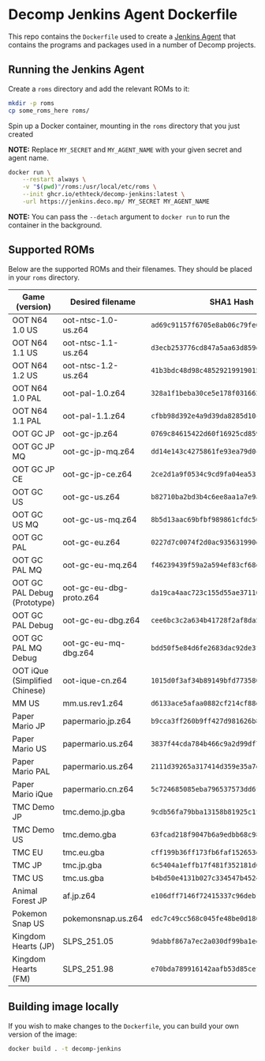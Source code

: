 # Decomp Jenkins Agent Dockerfile

This repo contains the `Dockerfile` used to create a [Jenkins Agent](https://www.jenkins.io/doc/book/using/using-agents/) that contains the programs and packages used in a number of Decomp projects.

## Running the Jenkins Agent

Create a `roms` directory and add the relevant ROMs to it:

```sh
mkdir -p roms
cp some_roms_here roms/
```

Spin up a Docker container, mounting in the `roms` directory that you just created

**NOTE:** Replace `MY_SECRET` and `MY_AGENT_NAME` with your given secret and agent name.

```sh
docker run \
    --restart always \
    -v "$(pwd)"/roms:/usr/local/etc/roms \
    --init ghcr.io/ethteck/decomp-jenkins:latest \
    -url https://jenkins.deco.mp/ MY_SECRET MY_AGENT_NAME
```

**NOTE:** You can pass the `--detach` argument to `docker run` to run the container in the background.

## Supported ROMs

Below are the supported ROMs and their filenames. They should be placed in your `roms` directory.

| Game (version)                | Desired filename        | SHA1 Hash                                  |
| ----------------------------- | ----------------------- | ------------------------------------------ |
| OOT N64 1.0 US                | oot-ntsc-1.0-us.z64     | `ad69c91157f6705e8ab06c79fe08aad47bb57ba7` |
| OOT N64 1.1 US                | oot-ntsc-1.1-us.z64     | `d3ecb253776cd847a5aa63d859d8c89a2f37b364` |
| OOT N64 1.2 US                | oot-ntsc-1.2-us.z64     | `41b3bdc48d98c48529219919015a1af22f5057c2` |
| OOT N64 1.0 PAL               | oot-pal-1.0.z64         | `328a1f1beba30ce5e178f031662019eb32c5f3b5` |
| OOT N64 1.1 PAL               | oot-pal-1.1.z64         | `cfbb98d392e4a9d39da8285d10cbef3974c2f012` |
| OOT GC JP                     | oot-gc-jp.z64           | `0769c84615422d60f16925cd859593cdfa597f84` |
| OOT GC JP MQ                  | oot-gc-jp-mq.z64        | `dd14e143c4275861fe93ea79d0c02e36ae8c6c2f` |
| OOT GC JP CE                  | oot-gc-jp-ce.z64        | `2ce2d1a9f0534c9cd9fa04ea5317b80da21e5e73` |
| OOT GC US                     | oot-gc-us.z64           | `b82710ba2bd3b4c6ee8aa1a7e9acf787dfc72e9b` |
| OOT GC US MQ                  | oot-gc-us-mq.z64        | `8b5d13aac69bfbf989861cfdc50b1d840945fc1d` |
| OOT GC PAL                    | oot-gc-eu.z64           | `0227d7c0074f2d0ac935631990da8ec5914597b4` |
| OOT GC PAL MQ                 | oot-gc-eu-mq.z64        | `f46239439f59a2a594ef83cf68ef65043b1bffe2` |
| OOT GC PAL Debug (Prototype)  | oot-gc-eu-dbg-proto.z64 | `da19ca4aac723c155d55ae371107b8462044e350` |
| OOT GC PAL Debug              | oot-gc-eu-dbg.z64       | `cee6bc3c2a634b41728f2af8da54d9bf8cc14099` |
| OOT GC PAL MQ Debug           | oot-gc-eu-mq-dbg.z64    | `bdd50f5e84d6fe2683dac92de3fd0485c06c1b51` |
| OOT iQue (Simplified Chinese) | oot-ique-cn.z64         | `1015d0f3af34b89149bfd773580bbc66466af54e` |
| MM US                         | mm.us.rev1.z64          | `d6133ace5afaa0882cf214cf88daba39e266c078` |
| Paper Mario JP                | papermario.jp.z64       | `b9cca3ff260b9ff427d981626b82f96de73586d3` |
| Paper Mario US                | papermario.us.z64       | `3837f44cda784b466c9a2d99df70d77c322b97a0` |
| Paper Mario PAL               | papermario.us.z64       | `2111d39265a317414d359e35a7d971c4dfa5f9e1` |
| Paper Mario iQue              | papermario.cn.z64       | `5c724685085eba796537573dd6f84aaddedc8582` |
| TMC Demo JP                   | tmc.demo.jp.gba         | `9cdb56fa79bba13158b81925c1f3641251326412` |
| TMC Demo US                   | tmc.demo.gba            | `63fcad218f9047b6a9edbb68c98bd0dec322d7a1` |
| TMC EU                        | tmc.eu.gba              | `cff199b36ff173fb6faf152653d1bccf87c26fb7` |
| TMC JP                        | tmc.jp.gba              | `6c5404a1effb17f481f352181d0f1c61a2765c5d` |
| TMC US                        | tmc.us.gba              | `b4bd50e4131b027c334547b4524e2dbbd4227130` |
| Animal Forest JP              | af.jp.z64               | `e106dff7146f72415337c96deb14f630e1580efb` |
| Pokemon Snap US               | pokemonsnap.us.z64      | `edc7c49cc568c045fe48be0d18011c30f393cbaf` |
| Kingdom Hearts (JP)           | SLPS_251.05             | `9dabbf867a7ec2a030df99ba1ed969f2deef0488` |
| Kingdom Hearts (FM)           | SLPS_251.98             | `e70bda789916142aafb53d85cef2e806b35ad8d8` |

## Building image locally

If you wish to make changes to the `Dockerfile`, you can build your own version of the image:

```sh
docker build . -t decomp-jenkins
```

